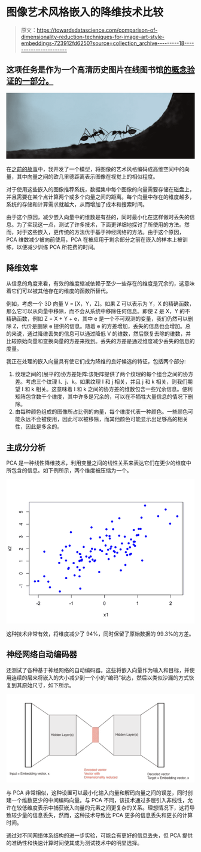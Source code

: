 # 图像艺术风格嵌入的降维技术比较

> 原文：<https://towardsdatascience.com/comparison-of-dimensionality-reduction-techniques-for-image-art-style-embeddings-723912fd6250?source=collection_archive---------18----------------------->

## 这项任务是作为一个高清历史图片在线图书馆[的概念验证的一部分。](https://www.lookandlearn.com/)

![](img/575b376561d7a21f786726d48b6cdec7.png)

在[之前的故事](/developing-art-style-embeddings-for-visual-similarity-comparison-of-artworks-7a9d4ade2045)中，我开发了一个模型，将图像的艺术风格编码成高维空间中的向量，其中向量之间的欧几里德距离表示图像在视觉上的相似程度。

对于使用这些嵌入的图像推荐系统，数据集中每个图像的向量需要存储在磁盘上，并且需要在某个点计算两个或多个向量之间的距离。每个向量中存在的维度越多，系统的存储和计算需求就越大，从而增加了成本和搜索时间。

由于这个原因，减少嵌入向量中的维数是有益的，同时最小化在这样做时丢失的信息。为了实现这一点，测试了许多技术，下面更详细地探讨了所使用的方法。然而，对于这些嵌入，更传统的方法优于基于神经网络的方法。由于这个原因，PCA 维数减少被向前使用，PCA 在被应用于剩余部分之前在嵌入的样本上被训练，以便减少训练 PCA 所花费的时间。

## 降维效率

从信息的角度来看，有效的维度缩减依赖于至少一些存在的维度是冗余的，这意味着它们可以被其他存在的维度的函数所替代。

例如，考虑一个 3D 向量 V = [X，Y，Z]。如果 Z 可以表示为 Y，X 的精确函数，那么它可以从向量中移除，而不会从系统中移除任何信息。即使 Z 是 X，Y 的不精确函数，例如 Z = X + Y + e，其中 e 是一个不可观测的变量，我们仍然可以删除 Z，代价是删除 e 提供的信息。随着 e 的方差增加，丢失的信息也会增加。总的来说，通过降维丢失的信息可以通过降低 V 的维数，然后恢复去除的维数，并比较原始向量和变换向量的方差来找到。丢失的方差是通过维度减少丢失的信息的度量。

我正在处理的嵌入向量具有使它们成为降维的良好候选的特征，包括两个部分:

1.  纹理之间的(展平的)协方差矩阵:该矩阵提供了两个纹理的每个组合之间的协方差。考虑三个纹理 I、j、k。如果纹理 I 和 j 相关，并且 j 和 k 相关，则我们期望 I 和 k 相关。这意味着 I 和 k 之间的协方差的维数包含一些冗余信息。便利矩阵包含数千个维度，其中许多是冗余的，可以在不牺牲大量信息的情况下删除。
2.  由每种颜色组成的图像所占比例的向量，每个维度代表一种颜色。一些颜色可能永远不会被使用，因此可以被移除，而其他颜色可能显示出足够高的相关性，因此是多余的。

## 主成分分析

PCA 是一种线性降维技术，利用变量之间的线性关系来表达它们在更少的维度中所包含的信息。如下例所示，两个维度被压缩为一个。

![](img/31f9c180baac7d62649a66be5ea5be06.png)

这种技术非常有效，将维度减少了 94%，同时保留了原始数据的 99.3%的方差。

## 神经网络自动编码器

还测试了各种基于神经网络的自动编码器。这些将嵌入向量作为输入和目标，并使用连续的层来将嵌入的大小减少到一个小的“编码”状态，然后以类似沙漏的方式恢复到其原始尺寸，如下所示。

![](img/c8811411bc0ec37d71debb999592755a.png)

与 PCA 非常相似，这种设置可以最小化输入向量和解码向量之间的误差，同时创建一个维数更少的中间编码向量。与 PCA 不同，该技术通过多层引入非线性，允许在较低维度表示中捕获嵌入向量的元素之间更复杂的关系。理想情况下，这将导致较少量的信息丢失，然而，这种技术导致比 PCA 更多的信息丢失和更长的计算时间。

通过对不同网络体系结构的进一步实验，可能会有更好的信息丢失，但 PCA 提供的准确性和快速计算时间使其成为测试技术中的明显选择。